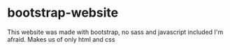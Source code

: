 # bootstrap-website
This website was made with bootstrap, no sass and javascript included I'm afraid. Makes us of only html and css
